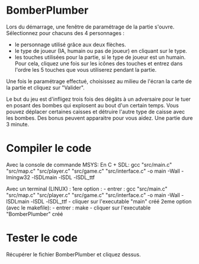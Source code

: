 # BomberPlumber

Lors du démarrage, une fenêtre de paramétrage de la partie s'ouvre. Sélectionnez pour chacuns des 4 personnages :
- le personnage utilisé grâce aux deux flèches.
- le type de joueur (IA, humain ou pas de joueur) en cliquant sur le type.
- les touches utilisées pour la partie, si le type de joueur est un humain. Pour cela, cliquez une fois sur les icônes des touches et entrez dans l'ordre les 5 touches que vous utiliserez pendant la partie. 

Une fois le paramétrage effectué, choisissez au milieu de l'écran la carte de la partie et cliquez sur "Valider".

Le but du jeu est d'infligez trois fois des dégâts à un adversaire pour le tuer en posant des bombes qui explosent au bout d'un certain temps. Vous pouvez déplacer certaines caisses et détruire l'autre type de caisse avec les bombes. Des bonus peuvent apparaitre pour vous aidez. Une partie dure 3 minute. 


# Compiler le code

Avec la console de commande MSYS:
En C + SDL: gcc "src/main.c" "src/map.c" "src/player.c" "src/game.c" "src/interface.c" -o main -Wall -lmingw32 -lSDLmain -lSDL -lSDL_ttf

Avec un terminal (LINUX) :
1ere option : 
	- entrer : gcc "src/main.c" "src/map.c" "src/player.c" "src/game.c" "src/interface.c" -o main -Wall -lSDLmain -lSDL -lSDL_ttf
	- cliquer sur l'executable "main" créé
2eme option (avec le makefile): 
	- entrer : make
	- cliquer sur l'executable "BomberPlumber" créé

# Tester le code

Récupérer le fichier BomberPlumber et cliquez dessus. 
